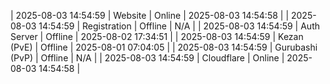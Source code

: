 | 2025-08-03 14:54:59 | Website | Online | 2025-08-03 14:54:58 |
| 2025-08-03 14:54:59 | Registration | Offline | N/A |
| 2025-08-03 14:54:59 | Auth Server | Offline | 2025-08-02 17:34:51 |
| 2025-08-03 14:54:59 | Kezan (PvE) | Offline | 2025-08-01 07:04:05 |
| 2025-08-03 14:54:59 | Gurubashi (PvP) | Offline | N/A |
| 2025-08-03 14:54:59 | Cloudflare | Online | 2025-08-03 14:54:58 |
